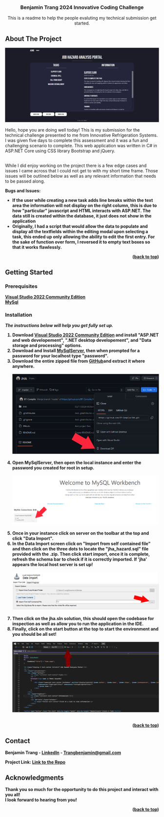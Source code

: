 <h3 align="center">Benjamin Trang 2024 Innovative Coding Challenge</h3>

  <p align="center">
    This is a readme to help the people evaluting my technical submission get started.
    <br />
</div>

<!-- ABOUT THE PROJECT -->
## About The Project

<img src="./JHA/wwwroot/images/readme/display.PNG" />

Hello, hope you are doing well today! This is my submission for the technical challenge presented to me from Innovative Refrigeration Systems.
I was given five days to complete this assessment and it was a fun and challenging scenario to complete. This web application was written in C# in ASP.NET Core
using CSS library Bootstrap and jQuery.

<br />
While I did enjoy working on the project there is a few edge cases and issues I came across that I could not get to with my short time frame. 
Those issues will be outlined below as well as any relevant information that needs to be passed along. 


<b>Bugs and Issues:<b>
* If the user while creating a new task adds line breaks within the text area the information will not display on the right column,
  this is due to how "particular" javascript and HTML interacts with ASP.NET. The data still is created within the database, it just does not show in the application
* Originally, I had a script that would allow the data to populate and display all the textfields within the editing modal upon selecting a task, this ended up only allowing the ability to
  edit the first entry. For the sake of function over form, I reversed it to empty text boxes so that it works flawlessly.


<p align="right">(<a href="#readme-top">back to top</a>)</p>



<!-- GETTING STARTED -->
## Getting Started

### Prerequisites

<a href="https://visualstudio.microsoft.com/downloads/">Visual Studio 2022 Community Edition</a>
<br />
<a href="https://dev.mysql.com/downloads/">MySql</a>

### Installation

_The instructions below will help you get fully set up._

1. Download <a href="https://visualstudio.microsoft.com/downloads/">Visual Studio 2022 Community Edition</a> and install "ASP.NET and web developement", ".NET desktop developement", and "Data storage and processing" options.
2. Download and Install <a href="https://dev.mysql.com/downloads/">MySqlServer</a>, then when prompted for a password for your localhost type "password".
3. Download the entire zipped file from <a href="https://github.com/BT-Compile/JHA">GitHub</a>and extract it where anywhere.
   <br />
   <br />
   <img src=./JHA/wwwroot/images/readme/download1.PNG />
   <br />
   <br />
4. Open MySqlServer, then open the local instance and enter the password you created for root in setup.
   <br />
   <br />
   <img src=./JHA/wwwroot/images/readme/SQL1.PNG />
   <br />
   <br />
5. Once in your instance click on server on the toolbar at the top and click "Data Import".
6. In the Data Import screen click on "Import from self contained file" and then click on the three dots to locate the "jha_hazard.sql" file provided with the .zip.
   Then click start import, once it is complete, refresh the schema bar to check if it is correctly imported. If 'jha' appears the local host server is set up!
   <br />
   <br />
   <img src=./JHA/wwwroot/images/readme/SQL2.PNG />
   <br />
   <br />
8. Then click on the jha.sln solution, this should open the codebase for inspection as well as allow you to run the application in the IDE.
9. Finally, click on the start button at the top to start the environment and you should be all set!
   <br />
   <br />
   <img src=./JHA/wwwroot/images/readme/start.PNG />
   <br />
   <br />
   
<p align="right">(<a href="#readme-top">back to top</a>)</p>


<!-- CONTACT -->
## Contact

Benjamin Trang - [LinkedIn](https://www.linkedin.com/in/benjamin-trang/) - Trangbenjamin@gmail.com

Project Link: [Link to the Repo](https://github.com/BT-Compile/JHA)

<!-- ACKNOWLEDGMENTS -->
## Acknowledgments

Thank you so much for the opportunity to do this project and interact with you all!
<br />
I look forward to hearing from you!

<p align="right">(<a href="#readme-top">back to top</a>)</p>
